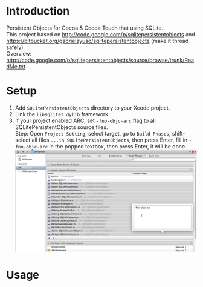 Introduction
======================

Persistent Objects for Cocoa & Cocoa Touch that using SQLite. <br>
This project based on http://code.google.com/p/sqlitepersistentobjects and https://bitbucket.org/gabrielayuso/sqlitepersistentobjects (make it thread safely) <br>
Overview: http://code.google.com/p/sqlitepersistentobjects/source/browse/trunk/ReadMe.txt

Setup
=====================

1. Add `SQLitePersistentObjects` directory to your Xcode project. 
2. Link the `libsqlite3.dylib` framework.
3. If your project enabled ARC, set `-fno-objc-arc` flag to all SQLitePersistentObjects source files. <br>
Step: Open `Project Setting`, select target, go to `Build Phases`, shift-select all files `...in SQLitePersistentObjects`, then press Enter, fill in `-fno-objc-arc` in the popped textbox, then press Enter, it will be done.<br>
![no-arc](https://github.com/ElfSundae/SQLitePersistentObjects/raw/master/no-arc.jpg "no-arc")

Usage
======================